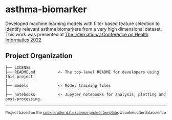 asthma-biomarker
==============================

Developed machine learning models with filter based feature selection to identify relevant asthma biomarkers from a very high dimensional dataset.
This work was presented at <a target="_blank" href="https://www.insticc.org/node/TechnicalProgram/BIOSTEC/2022/presentationDetails/110195">The International Conference on Health Informatics 2022</a>

Project Organization
------------

    ├── LICENSE
    ├── README.md          <- The top-level README for developers using this project.
    │
    ├── models             <- Model training files
    │
    ├── notebooks          <- Jupyter notebooks for analysis, plotting and post-processing.  


--------

<p><small>Project based on the <a target="_blank" href="https://drivendata.github.io/cookiecutter-data-science/">cookiecutter data science project template</a>. #cookiecutterdatascience</small></p>
